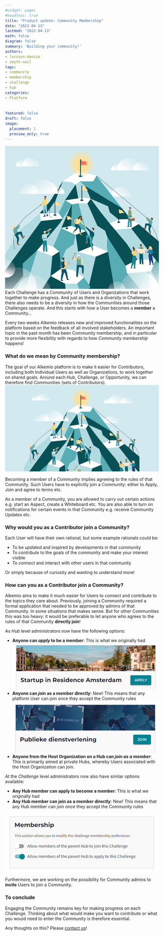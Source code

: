 ```yaml
---
#widget: pages
#headless: true
title: "Product update: Community Membership"
date: "2022-04-13"
lastmod: "2022-04-13"
math: false
diagram: false
summary: 'Building your community!'
authors:
- larsson-denise
- smyth-neil
tags:
- community
- membership
- challenge
- hub
categories:
- Platform


featured: false
draft: false
image: 
  placement: 1
  preview_only: true
---
```

![](./header.jpg)
Each Challenge has a Community of Users and Organizations that work together to make progress. And just as there is a diversity in Challenges, there also needs to be a diversity in how the Communities around those Challenges operate. And this starts with how a User becomes a **member** a Community...  

Every two weeks Alkemio releases new and improved functionalities on the platform based on the feedback of all involved stakeholders. An important topic in the past month has been Community membership, and in particular to provide more flexibility with regards to how *Community membership* happens!

### What do we mean by Community membership?
The goal of our Alkemio platform is to make it easier for Contributors, including both Individual Users as well as Organizations, to work together on shared goals. Around each Hub, Challenge, or Opportunity, we can therefore find Communities (sets of Contributors).
![](./featured.png)

Becoming a member of a Community implies agreeing to the rules of that Community. Such Users have to explicitly join a Community: either to Apply, Join and agree to terms etc. 

As a member of a Community, you are allowed to carry out certain actions e.g. start an Aspect, create a Whiteboard etc. You are also able to turn on notifications for certain events in that Community e.g. receive Community Updates etc.

### Why would you as a Contributor join a Community?
Each User will have their own rational, but some example rationals could be:
* To be *updated* and inspired by developments in that community
* To *contribute* to the goals of the community and make your interest visible
* To *connect* and interact with other users in that community

Or simply because of curiosity and wanting to understand more!

### How can you as a Contributor join a Community?
Alkemio aims to make it much easier for Users to connect and contribute to the topics they care about. Previously, joining a Community required a formal application that needed to be approved by admins of that Community. In some situations that makes sense. But for other Communities this was too heavy: it would be preferable to let anyone who agrees to the rules of that Community **directly join**!



As *Hub* level administrators now have the following options: 
* **Anyone can *apply* to be a member**: This is what we originally had
![](./hub-apply.png)
* **Anyone can *join* as a member directly**: New! This means that any platform User can join once they accept the Community rules
![](./hub-join.png)
* **Anyone from the Host Organization on a Hub can *join as a member***: This is primarily aimed at private Hubs, whereby Users associated with the Host Organization can join.

At the *Challenge* level administrators now also have similar options available:
* **Any Hub member can apply to become a member**: This is what we originally had
* **Any Hub member can join as a member directly**: New! This means that any Hub member can join once they accept the Community rules

![](./challenge-prefs.png)


Furthermore, we are working on the possibility for Community admins to **invite** Users to join a Community. 

### To conclude
Engaging the Community remains key for making progress on each Challenge. Thinking about what would make you want to contribute or what you would need to enter the Community is therefore essential. 

Any thoughts on this? Please [contact us](https://www.alkemio.org/feedback/)!

